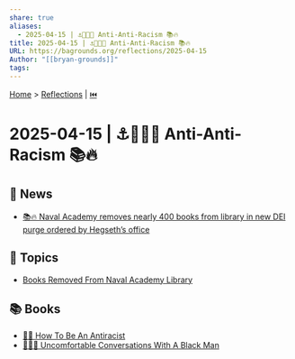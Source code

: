 ```yaml
---
share: true
aliases:
  - 2025-04-15 | ⚓🚫✊🏿 Anti-Anti-Racism 📚🔥
title: 2025-04-15 | ⚓🚫✊🏿 Anti-Anti-Racism 📚🔥
URL: https://bagrounds.org/reflections/2025-04-15
Author: "[[bryan-grounds]]"
tags: 
---
```

[Home](../index.md) > [Reflections](./index.md) | [⏮️](./2025-04-14.md)  
# 2025-04-15 | ⚓🚫✊🏿 Anti-Anti-Racism 📚🔥  
## 📰 News  
- [📚🔥 Naval Academy removes nearly 400 books from library in new DEI purge ordered by Hegseth’s office](../articles/naval-academy-removes-nearly-400-books-from-library-in-new-dei-purge-ordered-by-hegseths-office.md)  
  
## 🌌 Topics  
- [Books Removed From Naval Academy Library](../topics/books-removed-from-naval-academy-library.md)  
  
## 📚 Books  
- [✊🏿 How To Be An Antiracist](../books/how-to-be-an-antiracist.md)  
- [😬👨🏿 Uncomfortable Conversations With A Black Man](../books/uncomfortable-conversations-with-a-black-man.md)  
